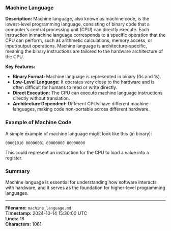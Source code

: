 ### Machine Language

**Description:** Machine language, also known as machine code, is the lowest-level programming language, consisting of binary code that a computer's central processing unit (CPU) can directly execute. Each instruction in machine language corresponds to a specific operation that the CPU can perform, such as arithmetic calculations, memory access, or input/output operations. Machine language is architecture-specific, meaning the binary instructions are tailored to the hardware architecture of the CPU.

**Key Features:**
- **Binary Format:** Machine language is represented in binary (0s and 1s).
- **Low-Level Language:** It operates very close to the hardware and is often difficult for humans to read or write directly.
- **Direct Execution:** The CPU can execute machine language instructions directly without translation.
- **Architecture Dependent:** Different CPUs have different machine languages, making code non-portable across different hardware.

### Example of Machine Code

A simple example of machine language might look like this (in binary):

```
00001010 00000001 00000000 00000000
```

This could represent an instruction for the CPU to load a value into a register.

### Summary
Machine language is essential for understanding how software interacts with hardware, and it serves as the foundation for higher-level programming languages.

---

**Filename:** `machine_language.md`  
**Timestamp:** 2024-10-14 15:30:00 UTC  
**Lines:** 18  
**Characters:** 1061  
